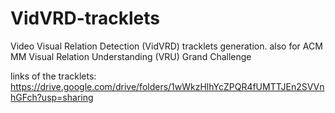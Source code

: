 
# VidVRD-tracklets
Video Visual Relation Detection (VidVRD) tracklets generation. also for ACM MM Visual Relation Understanding (VRU) Grand Challenge

links of the tracklets:
https://drive.google.com/drive/folders/1wWkzHlhYcZPQR4fUMTTJEn2SVVnhGFch?usp=sharing
